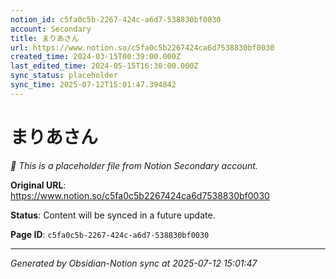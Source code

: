 ```yaml
---
notion_id: c5fa0c5b-2267-424c-a6d7-538830bf0030
account: Secondary
title: まりあさん
url: https://www.notion.so/c5fa0c5b2267424ca6d7538830bf0030
created_time: 2024-03-15T00:39:00.000Z
last_edited_time: 2024-05-15T16:30:00.000Z
sync_status: placeholder
sync_time: 2025-07-12T15:01:47.394842
---
```


# まりあさん

*🔄 This is a placeholder file from Notion Secondary account.*

**Original URL**: https://www.notion.so/c5fa0c5b2267424ca6d7538830bf0030

**Status**: Content will be synced in a future update.

**Page ID**: `c5fa0c5b-2267-424c-a6d7-538830bf0030`

---

*Generated by Obsidian-Notion sync at 2025-07-12 15:01:47*
